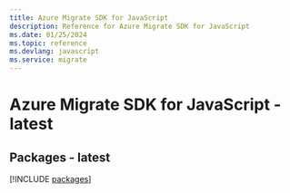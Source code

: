 ```yaml
---
title: Azure Migrate SDK for JavaScript
description: Reference for Azure Migrate SDK for JavaScript
ms.date: 01/25/2024
ms.topic: reference
ms.devlang: javascript
ms.service: migrate
---
```

# Azure Migrate SDK for JavaScript - latest
## Packages - latest
[!INCLUDE [packages](migrate-index.md)]